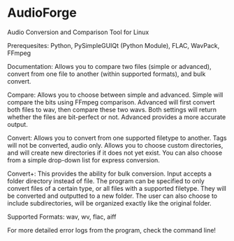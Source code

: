 # AudioForge
Audio Conversion and Comparison Tool for Linux

Prerequesites: Python, PySimpleGUIQt (Python Module), FLAC, WavPack, FFmpeg

Documentation:
Allows you to compare two files (simple or advanced), convert from one file to another (within supported formats), and bulk convert.

Compare:
Allows you to choose between simple and advanced. Simple will compare the bits using FFmpeg comparison. Advanced will first convert both files to wav, then compare these two wavs. Both settings will return whether the files are bit-perfect or not. Advanced provides a more accurate output.

Convert:
Allows you to convert from one supported filetype to another. Tags will not be converted, audio only. Allows  you to choose custom directories, and will create new directories if it does not yet exist. You can also choose from a simple drop-down list for express conversion.

Convert+:
This provides the ability for bulk conversion. Input accepts a folder directory instead of file. The program can be specified to only convert files of a certain type, or all files with a supported filetype. They will be converted and outputted to a new folder. The user can also choose to include subdirectories, will be organized exactly like the original folder.

Supported Formats:
wav, wv, flac, aiff

For more detailed error logs from the program, check the command line!
